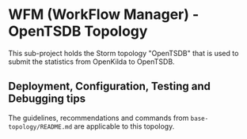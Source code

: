 # WFM (WorkFlow Manager) - OpenTSDB Topology

This sub-project holds the Storm topology "OpenTSDB" that is used to submit 
the statistics from OpenKilda to OpenTSDB.

## Deployment, Configuration, Testing and Debugging tips 

The guidelines, recommendations and commands from `base-topology/README.md`
are applicable to this topology. 